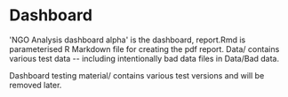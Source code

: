 # Dashboard

'NGO Analysis dashboard alpha' is the dashboard, report.Rmd is parameterised R Markdown file for creating the pdf report. Data/ contains various test data -- including intentionally bad data files in Data/Bad data.

Dashboard testing material/ contains various test versions and will be removed later.